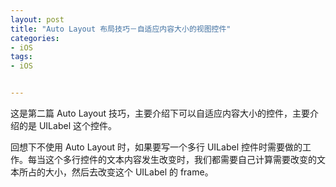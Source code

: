 ```yaml
---
layout: post
title: "Auto Layout 布局技巧－自适应内容大小的视图控件"
categories:
- iOS
tags:
- iOS


---
```


这是第二篇 Auto Layout 技巧，主要介绍下可以自适应内容大小的控件，主要介绍的是 UILabel 这个控件。

回想下不使用 Auto Layout 时，如果要写一个多行 UILabel 控件时需要做的工作。每当这个多行控件的文本内容发生改变时，我们都需要自己计算需要改变的文本所占的大小，然后去改变这个 UILabel 的 frame。
